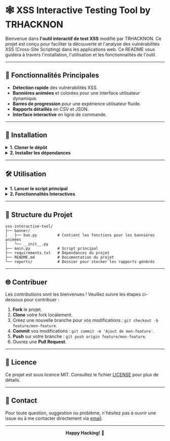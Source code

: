# 🕸️ XSS Interactive Testing Tool by TRHACKNON

Bienvenue dans **l'outil interactif de test XSS** modifié par TRHACKNON. Ce projet est conçu pour faciliter la découverte et l'analyse des vulnérabilités XSS (Cross-Site Scripting) dans les applications web. Ce README vous guidera à travers l'installation, l'utilisation et les fonctionnalités de l'outil.

---

## 🌟 Fonctionnalités Principales
- **Détection rapide** des vulnérabilités XSS.
- **Bannières animées** et colorées pour une interface utilisateur dynamique.
- **Barres de progression** pour une expérience utilisateur fluide.
- **Rapports détaillés** en CSV et JSON.
- **Interface interactive** en ligne de commande.

---

## 🚀 Installation

<details>
<summary><strong>1. Cloner le dépôt</strong></summary>

```bash
git clone https://github.com/TRHACKNON/xss-interactive-tool.git
cd xss-interactive-tool
```

</details>

<details>
<summary><strong>2. Installer les dépendances</strong></summary>

Assurez-vous d'avoir Python 3.x installé. Ensuite, exécutez la commande suivante pour installer les dépendances :

```bash
pip install -r requirements.txt
```

</details>

---

## 🛠️ Utilisation

<details>
<summary><strong>1. Lancer le script principal</strong></summary>

```bash
python main.py
```

</details>

<details>
<summary><strong>2. Fonctionnalités Interactives</strong></summary>

- **Scan XSS** : Lancez une analyse des vulnérabilités XSS sur une URL cible.
- **Génération de rapports** : Exportez les résultats en CSV ou JSON.
- **Interface personnalisée** : Profitez d'une interface animée et colorée pour une meilleure expérience.

</details>

---

## 📄 Structure du Projet

```plaintext
xss-interactive-tool/
├── banner/
│   ├── ban.py         # Contient les fonctions pour les bannières animées
│   └── __init__.py
├── main.py            # Script principal
├── requirements.txt   # Dépendances du projet
├── README.md          # Documentation du projet
└── reports/           # Dossier pour stocker les rapports générés
```

---

## 🌐 Contribuer

Les contributions sont les bienvenues ! Veuillez suivre les étapes ci-dessous pour contribuer :

1. **Fork** le projet.
2. **Clone** votre fork localement.
3. Créez une nouvelle branche pour vos modifications : `git checkout -b feature/mon-feature`.
4. **Commit** vos modifications : `git commit -m 'Ajout de mon-feature'`.
5. **Push** sur votre branche : `git push origin feature/mon-feature`.
6. Ouvrez une **Pull Request**.

---

## 📜 Licence

Ce projet est sous licence MIT. Consultez le fichier [LICENSE](LICENSE) pour plus de détails.

---

## 💬 Contact

Pour toute question, suggestion ou problème, n'hésitez pas à ouvrir une issue ou à me contacter directement via [email](mailto:your.email@example.com).

---

<p align="center">
    <strong>Happy Hacking!</strong> 🚀
</p>
